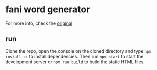 # fani word generator

For more info, check the [original](https://github.com/MoDerPo/FaniWordGenerator)

## run

Clone the repo, open the console on the cloned directory and type `npm install ci` to install dependencies. Then run `npm start` to start the development server or `npm run build` to build the static HTML files.
